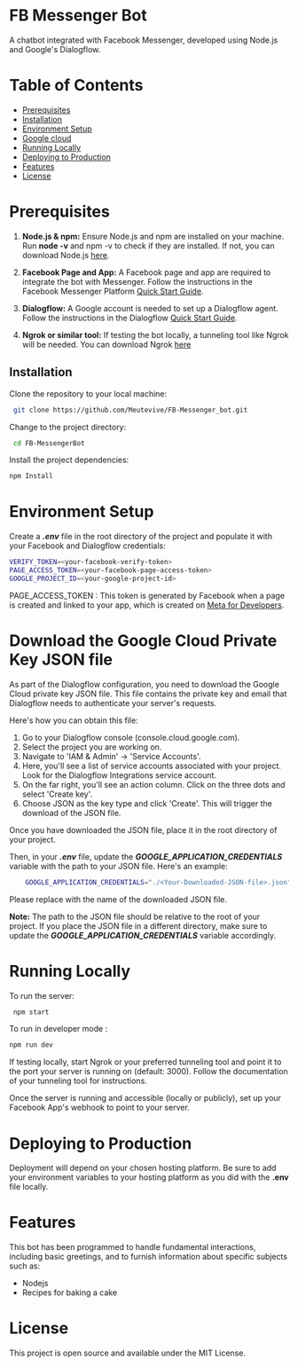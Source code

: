 
# FB Messenger Bot

A chatbot integrated with Facebook Messenger, developed using Node.js and Google's Dialogflow.

# Table of Contents
* [Prerequisites](#Prerequisites)
* [Installation](#Installation)
* [Environment Setup](#Environment-Setup)
* [Google cloud](#Download-the-Google-Cloud-Private-Key-JSON-file)
* [Running Locally](#Running-Locally)
* [Deploying to Production](#Deploying-to-Production)
* [Features](#Features)
* [License](#license)


# Prerequisites
1. **Node.js & npm:** Ensure Node.js and npm are installed on your machine. Run **node -v** and npm -v to check if they are installed. If not, you can download Node.js [here](https://nodejs.org/en/download).

2. **Facebook Page and App:** A Facebook page and app are required to integrate the bot with Messenger. Follow the instructions in the Facebook Messenger Platform [Quick Start Guide](https://developers.facebook.com/docs/messenger-platform/getting-started/quick-start/).

3. **Dialogflow:** A Google account is needed to set up a Dialogflow agent. Follow the instructions in the Dialogflow [Quick Start Guide](https://cloud.google.com/dialogflow/es/docs/quick).


4. **Ngrok or similar tool:** If testing the bot locally, a tunneling tool like Ngrok will be needed. You can download Ngrok [here](https://ngrok.com/download)

## Installation

Clone the repository to your local machine:

```bash
 git clone https://github.com/Meutevive/FB-Messenger_bot.git
```
Change to the project directory:

```bash
 cd FB-MessengerBot
```

Install the project dependencies:

```bash
npm Install
```

# Environment Setup
Create a ***.env*** file in the root directory of the project and populate it with your Facebook and Dialogflow credentials:

```bash
VERIFY_TOKEN=<your-facebook-verify-token>
PAGE_ACCESS_TOKEN=<your-facebook-page-access-token>
GOOGLE_PROJECT_ID=<your-google-project-id>
```

PAGE_ACCESS_TOKEN : This token is generated by Facebook when a page is created and linked to your app, which is created on [Meta for Developers](https://developers.facebook.com/apps/).

# Download the Google Cloud Private Key JSON file
As part of the Dialogflow configuration, you need to download the Google Cloud private key JSON file. This file contains the private key and email that Dialogflow needs to authenticate your server's requests.

Here's how you can obtain this file:

1. Go to your Dialogflow console (console.cloud.google.com).
2. Select the project you are working on.
3. Navigate to 'IAM & Admin' -> 'Service Accounts'.
4. Here, you'll see a list of service accounts associated with your      project. Look for the Dialogflow Integrations service account.
5. On the far right, you'll see an action column. Click on the three dots and select 'Create key'.
6. Choose JSON as the key type and click 'Create'. This will trigger the download of the JSON file.

Once you have downloaded the JSON file, place it in the root directory of your project.

Then, in your ***.env*** file, update the ***GOOGLE_APPLICATION_CREDENTIALS*** variable with the path to your JSON file. Here's an example:

```bash
    GOOGLE_APPLICATION_CREDENTIALS="./<Your-Downloaded-JSON-file>.json"
```

Please replace ***<Your-Downloaded-JSON-file>*** with the name of the downloaded JSON file.

**Note:** The path to the JSON file should be relative to the root of your project. If you place the JSON file in a different directory, make sure to update the ***GOOGLE_APPLICATION_CREDENTIALS*** variable accordingly.


# Running Locally

To run the server: 

```bash 
 npm start 
 ```

 To run in developer mode : 

 ```bash
 npm run dev 
 ``` 

 If testing locally, start Ngrok or your preferred tunneling tool and point it to the port your server is running on (default: 3000). Follow the documentation of your tunneling tool for instructions.

Once the server is running and accessible (locally or publicly), set up your Facebook App's webhook to point to your server.

# Deploying to Production

Deployment will depend on your chosen hosting platform. Be sure to add your environment variables to your hosting platform as you did with the 
**.env** file locally.

# Features

This bot has been programmed to handle fundamental interactions, including basic greetings, and to furnish information about specific subjects such as:

* Nodejs
* Recipes for baking a cake

# License

This project is open source and available under the MIT License.










